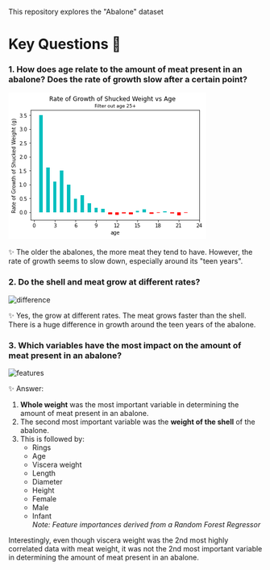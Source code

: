 This repository explores the "Abalone" dataset 

# Key Questions 🤔

### 1. How does age relate to the amount of meat present in an abalone? Does the rate of growth slow after a certain point?  
![growth](/Images/growth_rate.png)

✨ The older the abalones, the more meat they tend to have. However, the rate of growth seems to slow down, especially around its "teen years".  
  
  
### 2. Do the shell and meat grow at different rates?  
![difference](https://user-images.githubusercontent.com/70524391/206378426-55923e08-13e6-44fe-95b1-e59733e843ed.png)

✨ Yes, the grow at different rates. The meat grows faster than the shell. There is a huge difference in growth around the teen years of the abalone.

### 3. Which variables have the most impact on the amount of meat present in an abalone?
![features](https://user-images.githubusercontent.com/70524391/206378524-5de9c669-f924-4046-96ae-74120e0f9081.png)


✨ Answer:
1. __Whole weight__ was the most important variable in determining the amount of meat present in an abalone.
2. The second most important variable was the __weight of the shell__  of the abalone.
3. This is followed by:
    - Rings
    - Age
    - Viscera weight
    - Length
    - Diameter
    - Height
    - Female
    - Male
    - Infant  
_Note: Feature importances derived from a Random Forest Regressor_  
  
Interestingly, even though viscera weight was the 2nd most highly correlated data with meat weight, it was not the 2nd most important variable in determining the amount of meat present in an abalone.
